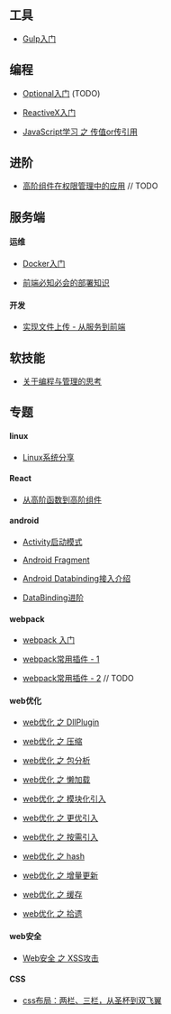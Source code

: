 ## 工具

* [Gulp入门](http://www.jianshu.com/p/73e64656a244)

## 编程

* [Optional入门]() (TODO)

* [ReactiveX入门](http://yl33643.coding.me/2017/09/19/2017-09-19-reactivex-introduction/)

* [JavaScript学习 之 传值or传引用](http://yl33643.coding.me/2017/05/19/2017-05-19-javascript-pass-by-value-or-reference/)

## 进阶

* [高阶组件在权限管理中的应用]() // TODO

## 服务端

#### 运维

* [Docker入门](http://yl33643.coding.me/2017/10/13/2017-10-13-docker-introduction/)

* [前端必知必会的部署知识](http://yl33643.coding.me/2017/09/08/2017-09-08-deploy-things-web-developer-need-know/)

#### 开发

* [实现文件上传 - 从服务到前端](http://yl33643.coding.me/2017/09/12/2017-09-12-file-upload-service-from-end-to-front/)

## 软技能

* [关于编程与管理的思考](http://yl33643.coding.me/2016/10/19/2016-10-19-coding-and-management/)

## 专题

#### linux

* [Linux系统分享](http://www.jianshu.com/p/c07b2a8af5d5)

#### React

* [从高阶函数到高阶组件](https://zjafei.coding.me/2017/11/15/%E4%BB%8E%E9%AB%98%E9%98%B6%E5%87%BD%E6%95%B0%E5%88%B0%E9%AB%98%E9%98%B6%E7%BB%84%E4%BB%B6/)

#### android

* [Activity启动模式](http://remer.coding.me/2017/11/13/Activity%E5%90%AF%E5%8A%A8%E6%A8%A1%E5%BC%8F/)

* [Android Fragment](http://remer.coding.me/2017/11/20/Fragment/)

* [Android Databinding接入介绍](http://remer.coding.me/2017/11/20/DataBinding%E6%8E%A5%E5%85%A5%E4%BB%8B%E7%BB%8D/)

* [DataBinding进阶](http://remer.coding.me/2017/11/20/DataBinding%E5%AF%BC%E5%8C%85/)

#### webpack

* [webpack 入门](http://www.jianshu.com/p/943a47cb3088)

* [webpack常用插件 - 1](https://zjafei.coding.me/2017/11/05/webpack%E7%9A%84%E5%B8%B8%E7%94%A8%E6%8F%92%E4%BB%B6/)

* [webpack常用插件 - 2]() // TODO

#### web优化

* [web优化 之 DllPlugin](http://yl33643.coding.me/2017/10/12/2017-10-12-web-optimization-dllplugin/)

* [web优化 之 压缩](http://yl33643.coding.me/2017/10/13/2017-10-13-web-optimization-gzip/)

* [web优化 之 包分析](http://yl33643.coding.me/2017/11/07/2017-11-07-web-optimization-bundle-analyze/)

* [web优化 之 懒加载](http://yl33643.coding.me/2017/11/07/2017-11-07-web-optimization-lazy-loading/)

* [web优化 之 模块化引入](http://yl33643.coding.me/2017/11/06/2017-11-06-web-optimization-import-as-required/)

* [web优化 之 更优引入](http://yl33643.coding.me/2017/11/07/2017-11-07-web-optimization-optimized-import/)

* [web优化 之 按需引入](http://yl33643.coding.me/2017/11/14/2017-11-14-web-optimization-import-as-required/)

* [web优化 之 hash](http://yl33643.coding.me/2017/11/08/2017-11-08-web-optimization-incremental-hash/)

* [web优化 之 增量更新](http://yl33643.coding.me/2017/11/13/2017-11-13-web-optimization-incremental-updating/)

* [web优化 之 缓存](http://yl33643.coding.me/2017/11/16/2017-11-16-web-optimization-browser-cache/)

* [web优化 之 拾遗](http://yl33643.coding.me/2017/11/16/2017-11-16-web-optimization-other/)

#### web安全

* [Web安全 之 XSS攻击](http://www.jianshu.com/p/696fd8525530)

#### CSS
* [css布局：两栏、三栏，从圣杯到双飞翼](https://zjafei.coding.me/2017/11/23/css%E5%B8%83%E5%B1%80%EF%BC%9A%E4%B8%A4%E6%A0%8F%E3%80%81%E4%B8%89%E6%A0%8F%EF%BC%8C%E4%BB%8E%E5%9C%A3%E6%9D%AF%E5%88%B0%E5%8F%8C%E9%A3%9E%E7%BF%BC/)
